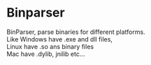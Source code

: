 Binparser
=========

BinParser, parse binaries for different platforms. <br>
Like Windows have .exe and dll files,<br>
Linux have .so ans binary files<br>
Mac have .dylib, jnilib etc...